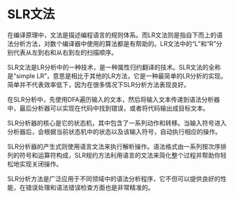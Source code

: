 # SLR文法
在编译原理中，文法是描述编程语言的规则体系。而LR文法则是指自下而上的语法分析方法，对数个编译器中使用的算法都是有帮助的。LR文法中的“L”和“R”分别代表从左到右和从右到左的扫描顺序。

SLR文法是LR分析中的一种技术，是一种属性归约翻译的技术。SLR文法的全称是“simple LR”，意思是相比于其他的LR方法，它是一种最简单的LR分析的实现。简单并不代表效率低下，因为在很多情况下SLR分析方法表现良好。

在SLR分析中，先使用DFA遍历输入的文本，然后将输入文本传递到语法分析器中，最后分析器可以实现在代码中找到错误，或者将代码输出成目标文本。

SLR分析器的核心是它的状态机，其中包含了一系列动作和转移。当输入符号进入分析器后，会根据当前状态机中的状态以及该输入符号，自动执行相应的操作。

SLR分析器的产生式则使用语言文法来执行解析操作。语法格式由一系列按次序排列的符号和运算符构成，SLR规约方法利用语言的文法来简化整个过程并帮助你轻松地实现关闭操作。

SLR分析方法是广泛应用于不同领域中的语法分析程序，它不但可以提供良好的性能，在错误处理和语法错误检查方面也是非常精准的。